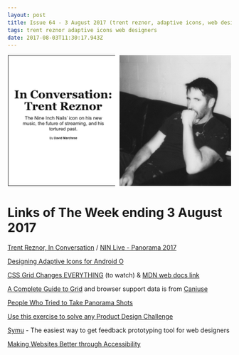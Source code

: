 ```yaml
---
layout: post
title: Issue 64 - 3 August 2017 (trent reznor, adaptive icons, web designers)
tags: trent reznor adaptive icons web designers
date: 2017-08-03T11:30:17.943Z
---
```

![NIN Live - Panorama 2017](/assets/uploads/issue-64.png "NIN Live - Panorama 2017")

# Links of The Week ending 3 August 2017

<a href="http://www.vulture.com/2017/07/trent-reznor-nine-inch-nails.html" target="_blank">Trent Reznor, In Conversation</a> / <a href="https://www.youtube.com/watch?v=JujihaeDpQ0">NIN Live - Panorama 2017</a>

<a href="https://medium.com/google-design/designing-adaptive-icons-515af294c783" target="_blank">Designing Adaptive Icons for Android O</a> 

<a href="https://www.youtube.com/watch?v=7kVeCqQCxlk" target="_blank">CSS Grid Changes EVERYTHING</a> (to watch) & <a href="https://developer.mozilla.org/en-US/docs/Web/CSS/CSS_Grid_Layout">MDN web docs link</a> 

<a href="https://css-tricks.com/snippets/css/complete-guide-grid/">A Complete Guide to Grid</a> and browser support data is from <a href="http://caniuse.com/#feat=css-grid">Caniuse</a> 

<a href="http://www.sadanduseless.com/2017/07/panorama/" target="_blank">People Who Tried to Take Panorama Shots</a> 

<a href="https://medium.muz.li/a-super-simple-exercise-for-solving-almost-any-product-design-challenge-f9e6c0019d7d" target="_blank">Use this exercise to solve any Product Design Challenge</a> 

<a href="https://symu.co/" target="_blank">Symu</a> - The easiest way to get feedback prototyping tool for web designers

<a href="https://nystudio107.com/blog/making-websites-accessible-americans-with-disabilities-act-ada" target="_blank">Making Websites Better through Accessibility</a>